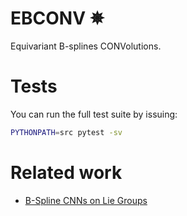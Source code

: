 <!-- README.md -->

[1]: https://arxiv.org/abs/1909.12057

# EBCONV ✵

Equivariant B-splines CONVolutions.


# Tests

You can run the full test suite by issuing:

``` sh
PYTHONPATH=src pytest -sv
```

# Related work

* [B-Spline CNNs on Lie Groups][1]

